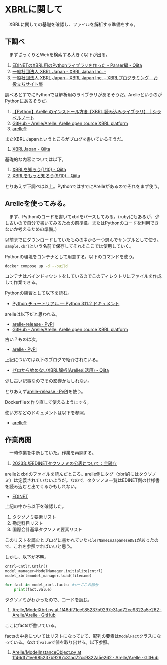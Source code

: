 # XBRLに関して
　XBRLに関しての基礎を確認し、ファイルを解析する準備をする。

## 下調べ
　まずざっくりとWebを検索する大きく以下が出る。

1. [EDINETのXBRL用のPythonライブラリを作った - Parser編 - Qiita](https://qiita.com/shoe116/items/dd362ad880f2b6baa96f)
1. [一般社団法人 XBRL Japan - XBRL Japan Inc. - ](https://www.xbrl.or.jp/)
1. [一般社団法人 XBRL Japan - XBRL Japan Inc. - XBRLプログラミング　お役立ちサイト集](https://www.xbrl.or.jp/modules/pico7/index.php?content_id=20)

調べるとすでにPythonでは解析用のライブラリがあるそうだ。ArelleというのがPythonにあるそうだ。

1. [【Python】Arelle のインストール方法【XBRL 読み込みライブラリ】｜シラベルノート](https://srbrnote.work/archives/5588)
1. [GitHub - Arelle/Arelle: Arelle open source XBRL platform](https://github.com/Arelle/Arelle)
1. [arelle®](https://arelle.org/arelle/)

またXBRL Japanというところがブログを書いているそうだ。

1. [XBRLJapan - Qiita](https://qiita.com/XBRLJapan)

基礎的な内容については以下。

1. [XBRLを知ろう(1/10) - Qiita](https://qiita.com/XBRLJapan/items/cd6af5bff5f6ae11d774)
1. [XBRLをもっと知ろう(9/10) - Qiita](https://qiita.com/XBRLJapan/items/81d965bb40b8170d9e7f)

とりあえず下調べは以上。PythonではすでにArelleがあるのでそれをまず使う。

## Arelleを使ってみる。
　まず、Pythonのコードを書いてxbrlをパースしてみる。(rubyにもあるが、少し古いので自分で書いてみるための前準備。またはPythonのコードを利用できないか考えるための準備。)

以前までにダウンロードしていたものの中から一つ選んでサンプルとして使う。`sample.xbrl`という名前で保存してそれをここでは使用していく。

Pythonの環境をコンテナとして用意する。以下のコマンドを使う。

```bash
docker compose up -d --build
```

コンテナはバインドマウントをしているのでこのディレクトリにファイルを作成して作業できる。

Pythonの練習として以下を読む。

- [Python チュートリアル — Python 3.11.2 ドキュメント](https://docs.python.org/ja/3/tutorial/index.html)

arelleは以下だと思われる。

- [arelle-release · PyPI](https://pypi.org/project/arelle-release/)
- [GitHub - Arelle/Arelle: Arelle open source XBRL platform](https://github.com/Arelle/Arelle)

古い？ものは次。

- [arelle · PyPI](https://pypi.org/project/arelle/)

上記については以下のブログで紹介されている。

- [ゼロから始めないXBRL解析(Arelleの活用) - Qiita](https://qiita.com/xtarou/items/fb3cc72b1b600b4309db)

少し古い記事なのでその影響かもしれない。

とりあえず[arelle-release · PyPI](https://pypi.org/project/arelle-release/)を使う。

Dockerfileを作り直して使えるようにする。

使い方などのドキュメントは以下を参照。
- [arelle®](https://arelle.org/arelle/)


## 作業再開
　一時作業を中断していた。作業を再開する。

1. [2023年版EDINETタクソノミの公表について：金融庁](https://www.fsa.go.jp/search/20221108.html)

arelleとxbrlのファイルを読んだところ。arelle側にタグ（xbrl的にはタクソノミ）は定義されていないようだ。なので、タクソノミ一覧はEDINET側の仕様書を読み込むと出てくるかもしれない。

- [EDINET](https://disclosure2dl.edinet-fsa.go.jp/guide/static/disclosure/WZEK0110.html)

上記の中から以下を確認した。

1. タクソノミ要素リスト
1. 勘定科目リスト
1. 国際会計基準タクソノミ要素リスト

このリストを読むとブログに書かれていた`FilerNameInJapaneseDEI`があったので、これを参照すればいいと思う。

しかし、以下が不明。

```python
cntrl=Cntlr.Cntlr()
model_manager=ModelManager.initialize(cntrl)
model_xbrl=model_manager.load(filename)

for fact in model_xbrl.facts: #<ーここの部分
    print(fact.value)
```

タクソノミがわかったので、コードを読む。

1. [Arelle/ModelXbrl.py at 1f46df71ee985237b9297c31ad72cc9322a5e262 · Arelle/Arelle · GitHub](https://github.com/Arelle/Arelle/blob/1f46df71ee985237b9297c31ad72cc9322a5e262/arelle/ModelXbrl.py#L202)

ここにfactsが書いている。

factsの中身についてはリストになっていて、配列の要素は`ModelFact`クラスになっている。なので`value`で値を取り出せる。以下参照。

1. [Arelle/ModelInstanceObject.py at 1f46df71ee985237b9297c31ad72cc9322a5e262 · Arelle/Arelle · GitHub](https://github.com/Arelle/Arelle/blob/1f46df71ee985237b9297c31ad72cc9322a5e262/arelle/ModelInstanceObject.py#LL363C28-L363C28)
